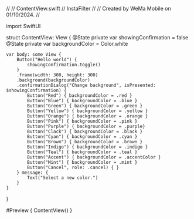 //
//  ContentView.swift
//  InstaFilter
//
//  Created by WeMa Mobile on 01/10/2024.
//

import SwiftUI

struct ContentView: View {
    @State private var showingConfirmation = false
    @State private var backgroundColor = Color.white
    
    var body: some View {
        Button("Hello world") {
            showingConfirmation.toggle()
        }
        .frame(width: 300, height: 300)
        .background(backgroundColor)
        .confirmationDialog("Change background", isPresented: $showingConfirmation) {
            Button("Red") { backgroundColor = .red }
            Button("Blue") { backgroundColor = .blue }
            Button("Green") { backgroundColor = .green }
            Button("Yellow") { backgroundColor = .yellow }
            Button("Orange") { backgroundColor = .orange }
            Button("Pink") { backgroundColor = .pink }
            Button("Purple") { backgroundColor = .purple}
            Button("Clack") { backgroundColor = .black }
            Button("Cyan") { backgroundColor = .cyan }
            Button("Brown") { backgroundColor = .brown }
            Button("Indigo") { backgroundColor = .indigo }
            Button("Teal") { backgroundColor = .teal }
            Button("Accent") { backgroundColor = .accentColor }
            Button("Mint") { backgroundColor = .mint }
            Button("Cancel", role: .cancel) { }
        } message: {
            Text("Select a new color.")
        }
    }
}

#Preview {
    ContentView()
}
